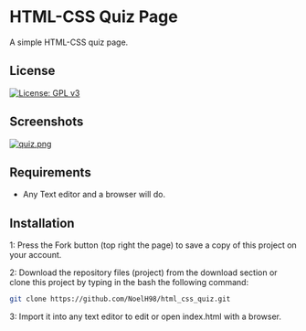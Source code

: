 # HTML-CSS Quiz Page
A simple HTML-CSS quiz page.

## License
[![License: GPL v3](https://img.shields.io/badge/License-GPLv3-blue.svg)](https://www.gnu.org/licenses/gpl-3.0)

## Screenshots
[![quiz.png](https://i.postimg.cc/hjDcdT3Z/quiz.png)](https://postimg.cc/5HRhcYJ8)

## Requirements
* Any Text editor and a browser will do.

## Installation
1: Press the Fork button (top right the page) to save a copy of this project on your account.

2: Download the repository files (project) from the download section or clone this project by typing in the bash the following command:

```bash
git clone https://github.com/NoelH98/html_css_quiz.git
```
3: Import it into any text editor to edit or open index.html with a browser.

